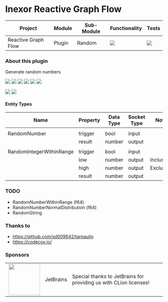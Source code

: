 # Inexor Reactive Graph Flow

| Project             | Module | Sub-Module | Functionality                                                        | Tests                                                                                                                                                      |
|---------------------|--------|------------|----------------------------------------------------------------------|------------------------------------------------------------------------------------------------------------------------------------------------------------|
| Reactive Graph Flow | Plugin | Random     | <img src="https://img.shields.io/badge/state-completed-brightgreen"> | [<img src="https://img.shields.io/codecov/c/github/inexorgame/inexor-rgf-plugin-random">](https://app.codecov.io/gh/inexorgame/inexor-rgf-plugin-random)   |

### About this plugin

Generate random numbers

[<img src="https://img.shields.io/badge/Language-Rust-brightgreen">](https://www.rust-lang.org/)
[<img src="https://img.shields.io/badge/Platforms-Linux%20%26%20Windows-brightgreen">]()
[<img src="https://img.shields.io/github/actions/workflow/status/inexorgame/inexor-rgf-plugin-random/rust.yml">](https://github.com/inexorgame/inexor-rgf-plugin-random/actions?query=workflow%3ARust)
[<img src="https://img.shields.io/github/last-commit/inexorgame/inexor-rgf-plugin-random">]()
[<img src="https://img.shields.io/github/languages/code-size/inexorgame/inexor-rgf-plugin-random">]()
[<img src="https://img.shields.io/codecov/c/github/inexorgame/inexor-rgf-plugin-random">](https://app.codecov.io/gh/inexorgame/inexor-rgf-plugin-random)

[<img src="https://img.shields.io/github/license/inexorgame/inexor-rgf-plugin-random">](https://github.com/inexorgame/inexor-rgf-plugin-random/blob/main/LICENSE)
[<img src="https://img.shields.io/discord/698219248954376256?logo=discord">](https://discord.com/invite/acUW8k7)

#### Entity Types

| Name                     | Property | Data Type | Socket Type | Note      |
|--------------------------|----------|-----------|-------------|-----------|
|                          |
| RandomNumber             | trigger  | bool      | input       |           |
|                          | result   | number    | output      |           |
|                          |
| RandomIntegerWithinRange | trigger  | bool      | input       |           |
|                          | low      | number    | output      | Inclusive |
|                          | high     | number    | output      | Exclusive |
|                          | result   | number    | output      |           |

### TODO

* RandomNumberWithinRange (f64)
* RandomNumberNormalDistribution (f64)
* RandomString

### Thanks to

* https://github.com/xd009642/tarpaulin
* https://codecov.io/

### Sponsors

|                                                                                                                                                                                                                              |           |                                                                   |
|------------------------------------------------------------------------------------------------------------------------------------------------------------------------------------------------------------------------------|-----------|-------------------------------------------------------------------|
| <a href="https://www.jetbrains.com/?from=github.com/inexorgame"><img align="right" width="100" height="100" src="https://raw.githubusercontent.com/inexorgame/inexor-rgf-plugin-random/main/docs/images/icon_CLion.svg"></a> | JetBrains | Special thanks to JetBrains for providing us with CLion licenses! |
